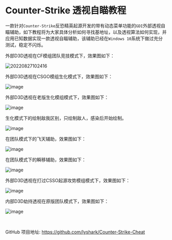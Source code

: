 # Counter-Strike 透视自瞄教程

一款针对`Counter-Strike`反恐精英起源开发的带有动态菜单功能的`GDI`外部透视自瞄辅助，如下教程将为大家具体分析如何寻找基地址，以及透视算法如何实现，并应用已知数据实现一款透视自瞄辅助，该辅助已经在`Windows 10`系统下做过充分测试，稳定不闪烁。

外部D3D透视在CF模组团队竞技模式下，效果图如下：

![20220827102416](https://user-images.githubusercontent.com/52789403/187010712-4a9c4eb3-8ea7-4de8-9b09-175126a96559.png)

外部D3D透视在CSGO模组生化模式下，效果图如下：

![image](https://user-images.githubusercontent.com/52789403/190644699-615c9129-cfe4-4d96-b1c4-5cfd93b5dbb3.png)

外部D3D透视在老版生化模组模式下，效果图如下：

![image](https://user-images.githubusercontent.com/52789403/190884474-6be3fe4d-4cbd-43a6-beaa-0f310f747076.png)

生化模式下的绘制敌我区别，只绘制敌人，感染后开始绘制。

![image](https://user-images.githubusercontent.com/52789403/190884574-41e3e23b-fbee-4069-bf6a-140d0f0728d8.png)

在团队模式下的飞天辅助，效果图如下：

![image](https://user-images.githubusercontent.com/52789403/190657752-bd6b0a48-ecf7-4001-8361-02fbb2e0e02e.png)

在团队模式下的瞬移辅助，效果图如下：

![image](https://user-images.githubusercontent.com/52789403/190657965-d641a07d-d444-4252-96cf-29005e0f7d9c.png)

外部D3D透视在打过CSSO起源攻势模组模式下，效果图如下：

![image](https://user-images.githubusercontent.com/52789403/190888029-db8b5718-d2da-411f-983b-137dd8a9beaa.png)

内部D3D劫持透视在原版团队模式下，效果图如下：

![image](https://user-images.githubusercontent.com/52789403/190886465-519c12e7-966e-40cc-9dab-c337994c2341.png)

<br>

GitHub 项目地址: https://github.com/lyshark/Counter-Strike-Cheat
